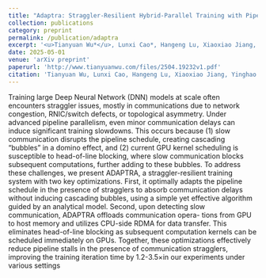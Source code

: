 ```yaml
---
title: "Adaptra: Straggler-Resilient Hybrid-Parallel Training with Pipeline Adaptation"
collection: publications
category: preprint
permalink: /publication/adaptra
excerpt: '<u>Tianyuan Wu*</u>, Lunxi Cao*, Hangeng Lu, Xiaoxiao Jiang, Yinghao Yu, Siran Yang, Guodong Yang, Jiamang Wang, Lin Qu, Liping Zhang, Wei Wang.'
date: 2025-05-01
venue: 'arXiv preprint'
paperurl: 'http://www.tianyuanwu.com/files/2504.19232v1.pdf'
citation: 'Tianyuan Wu, Lunxi Cao, Hangeng Lu, Xiaoxiao Jiang, Yinghao Yu, Siran Yang, Guodong Yang, Jiamang Wang, Lin Qu, Liping Zhang, and Wei Wang. "Adaptra: Straggler-Resilient Hybrid-Parallel Training with Pipeline Adaptation." arXiv preprint arXiv:2504.19232 (2025).'
---
```


Training large Deep Neural Network (DNN) models at scale often encounters straggler issues, mostly in communications due to network congestion, RNIC/switch defects, or
topological asymmetry. Under advanced pipeline parallelism,
even minor communication delays can induce significant training slowdowns. This occurs because (1) slow communication
disrupts the pipeline schedule, creating cascading “bubbles”
in a domino effect, and (2) current GPU kernel scheduling is
susceptible to head-of-line blocking, where slow communication blocks subsequent computations, further adding to these
bubbles. To address these challenges, we present ADAPTRA, a
straggler-resilient training system with two key optimizations.
First, it optimally adapts the pipeline schedule in the presence
of stragglers to absorb communication delays without inducing cascading bubbles, using a simple yet effective algorithm
guided by an analytical model. Second, upon detecting slow
communication, ADAPTRA offloads communication opera-
tions from GPU to host memory and utilizes CPU-side RDMA
for data transfer. This eliminates head-of-line blocking as subsequent computation kernels can be scheduled immediately
on GPUs. Together, these optimizations effectively reduce
pipeline stalls in the presence of communication stragglers,
improving the training iteration time by 1.2-3.5×in our experiments under various settings